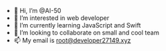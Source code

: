 - 👋 Hi, I’m @AI-50
- 👀 I’m interested in web developer
- 🌱 I’m currently learning JavaScript and Swift
- 💞️ I’m looking to collaborate on small and cool team
- 📫 My email is root@developer27149.xyz

<!---
AI-50/AI-50 is a ✨ special ✨ repository because its `README.md` (this file) appears on your GitHub profile.
You can click the Preview link to take a look at your changes.
--->
